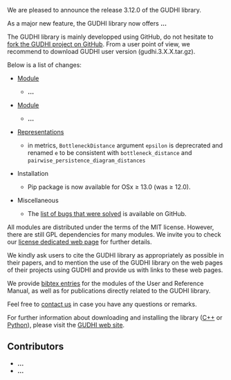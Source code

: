 We are pleased to announce the release 3.12.0 of the GUDHI library.

As a major new feature, the GUDHI library now offers  **...**

The GUDHI library is mainly developped using GitHub, do not hesitate to
[fork the GUDHI project on GitHub](https://github.com/GUDHI/gudhi-devel).
From a user point of view, we recommend to download GUDHI user version (gudhi.3.X.X.tar.gz).

Below is a list of changes:

- [Module](link)
     - **...**

- [Module](link)
     - **...**

- [Representations](https://gudhi.inria.fr/python/latest/representations.html)
     - in metrics, `BottleneckDistance` argument `epsilon` is deprecrated and renamed `e` to be consistent with `bottleneck_distance` and `pairwise_persistence_diagram_distances`

- Installation
     - Pip package is now available for OSx &ge; 13.0 (was &ge; 12.0).

- Miscellaneous
     - The [list of bugs that were solved](https://github.com/GUDHI/gudhi-devel/issues?q=label%3A3.12.0+is%3Aclosed) is available on GitHub.

All modules are distributed under the terms of the MIT license.
However, there are still GPL dependencies for many modules. We invite you to check our [license dedicated web page](https://gudhi.inria.fr/licensing/) for further details.

We kindly ask users to cite the GUDHI library as appropriately as possible in their papers, and to mention the use of
the GUDHI library on the web pages of their projects using GUDHI and provide us with links to these web pages.

We provide [bibtex entries](https://gudhi.inria.fr/doc/latest/_citation.html) for the modules of the User and Reference
Manual, as well as for publications directly related to the GUDHI library.

Feel free to [contact us](https://gudhi.inria.fr/contact/) in case you have any questions or remarks.

For further information about downloading and installing the library
([C++](https://gudhi.inria.fr/doc/latest/installation.html) or
[Python](https://gudhi.inria.fr/python/latest/installation.html)), please visit the
[GUDHI web site](https://gudhi.inria.fr/).

## Contributors

- **...**
- **...**
